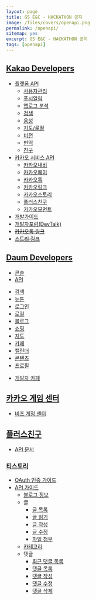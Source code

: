 ```yaml
---
layout: page
title: GS E&C - HACKATHON 공지
image: /files/covers/openapi.png
permalink: /openapi/
sitemap: yes
excerpt: GS E&C - HACKATHON 공지
tags: [openapi]
---
```

## [Kakao Developers](https://developers.kakao.com)

* [플랫폼 API](https://developers.kakao.com/features/platform)
  - [사용자관리](https://developers.kakao.com/features/platform#사용자관리)
  - [푸시알림](https://developers.kakao.com/features/platform#푸시-알림)
  - [앱로그 분석](https://developers.kakao.com/features/platform#앱로그-분석)
  - [검색](https://developers.kakao.com/features/platform#검색)
  - [음성](https://developers.kakao.com/features/platform#음성)
  - [지도/로컬](https://developers.kakao.com/features/platform#지도-로컬)
  - [비전](https://developers.kakao.com/features/platform#비전)
  - [번역](https://developers.kakao.com/features/platform#번역)
  - [친구](https://developers.kakao.com/features/platform#친구-API)
* [카카오 서비스 API](https://developers.kakao.com/features/kakao)
  - [카카오내비](https://developers.kakao.com/features/kakao#카카오내비-API)
  - [카카오페이](https://developers.kakao.com/features/kakao#카카오페이-API)
  - [카카오톡](https://developers.kakao.com/features/kakao#카카오톡-API)
  - [카카오링크](https://developers.kakao.com/features/kakao#카카오-링크)
  - [카카오스토리](https://developers.kakao.com/features/kakao#카카오스토리-API)
  - [플러스친구](https://developers.kakao.com/features/kakao#플러스친구-API)
  - [카카오모먼트](https://developers.kakao.com/features/kakao#카카오모먼트-API)
* [개발가이드](https://developers.kakao.com/docs)
* [개발자포럼(DevTalk)](https://devtalk.kakao.com/)
* ~~[카카오톡 링크](http://www.kakao.com/services/api/kakao_link)~~
* ~~[스토리 링크](http://www.kakao.com/services/api/story_link)~~

## [Daum Developers](https://developers.daum.net)

* [콘솔](https://developers.daum.net/console)
* [API](http://developers.daum.net/services)
 - [검색](http://developers.daum.net/services/apis/search)
 - [뉴톤](http://developers.daum.net/services/apis/newtone)
 - [로그인](http://developers.daum.net/services/apis/login)
 - [로컬](http://developers.daum.net/services/apis/local)
 - [블로그](http://developers.daum.net/services/apis/blog)
 - [쇼핑](http://developers.daum.net/services/apis/shopping)
 - [지도](http://apis.map.daum.net)
 - [카페](http://developers.daum.net/services/apis/cafe)
 - [캘린더](http://developers.daum.net/services/apis/calendar)
 - [콘텐츠](http://developers.daum.net/services/apis/contents)
 - [프로필](http://developers.daum.net/services/apis/user)
* [개발자 카페](http://cafe.daum.net/daumdna)

## [카카오 게임 센터](https://gamecenter.kakao.com/)

* [비즈 계정 센터](https://biz.kakao.com)

## [플러스친구](https://center-pf.kakao.com/)

* [API 문서](https://github.com/plusfriend/auto_reply)

### [티스토리](https://tistory.github.io/document-tistory-apis/)

* [OAuth 인증 가이드](https://tistory.github.io/document-tistory-apis/auth/)
* [API 가이드](https://tistory.github.io/document-tistory-apis/apis/)
  - [블로그 정보](https://tistory.github.io/document-tistory-apis/apis/v1/blog/list)
  - 글
    - [글 목록](https://tistory.github.io/document-tistory-apis/apis/v1/post/list)
    - [글 읽기](https://tistory.github.io/document-tistory-apis/apis/v1/post/read)
    - [글 작성](https://tistory.github.io/document-tistory-apis/apis/v1/post/write)
    - [글 수정](https://tistory.github.io/document-tistory-apis/apis/v1/post/modify)
    - [파일 첨부](https://tistory.github.io/document-tistory-apis/apis/v1/post/attach)
  - [카테고리](https://tistory.github.io/document-tistory-apis/apis/v1/category/list)
  - 댓글
    - [최근 댓글 목록](https://tistory.github.io/document-tistory-apis/apis/v1/comment/recent)
    - [댓글 목록](https://tistory.github.io/document-tistory-apis/apis/v1/comment/list)
    - [댓글 작성](https://tistory.github.io/document-tistory-apis/apis/v1/comment/write)
    - [댓글 수정](https://tistory.github.io/document-tistory-apis/apis/v1/comment/modify)
    - [댓글 삭제](https://tistory.github.io/document-tistory-apis/apis/v1/comment/delete)

<!--
* 커버 이미지 출처: [API Testing and some amazing testing tools](http://go-gaga-over-testing.blogspot.kr/2013/11/api-testing-and-some-amazing-testing.html)
-->
